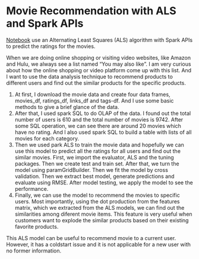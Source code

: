 # Movie Recommendation with ALS and Spark APIs
[Notebook](https://nbviewer.jupyter.org/github/bb-li/Movie-Recommendation-with-ALS-and-Spark-APIs/blob/master/Moive_data_MLbased.ipynb)
 use an Alternating Least Squares (ALS) algorithm with Spark APIs to predict the ratings for the movies.

When we are doing online shopping or visiting video websites, like Amazon and Hulu, we always see a list named “You may also like”. I am very curious about how the online shopping or video platform come up with this list. And I want to use the data analysis technique to recommend products to different users and find out the similar products for the specific products.

1. At first, I download the movie data and create four data frames, movies_df, ratings_df, links_df and tags-df. And I use some basic methods to give a brief glance of the data.
2. After that, I used spark SQL to do OLAP of the data. I found out the total number of users is 610 and the total number of movies is 9742. After some SQL operation, we can see there are around 20 movies which have no rating. And I also used spark SQL to build a table with lists of all movies for each category.
3. Then we used park ALS to train the movie data and hopefully we can use this model to predict all the ratings for all users and find out the similar movies. First, we import the evaluator, ALS and the tuning packages. Then we create test and train set. After that, we turn the model using paramGridBuilder. Then we fit the model by cross validation. Then we extract best model, generate predictions and evaluate using RMSE. After model testing, we apply the model to see the performance.
4. Finally, we can use the model to recommend the movies to specific users. Most importantly, using the dot production from the features matrix, which we extracted from the ALS models, we can find out the similarities among diferent movie items. This feature is very useful when customers want to explode the similar products based on their existing favorite products.

This ALS model can be useful to recommend movie to a current user. However, it has a coldstart issue and it is not applicable for a new user with no former information.
